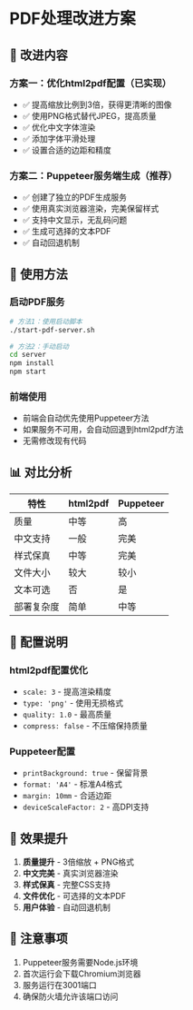 # PDF处理改进方案

## 🎯 改进内容

### 方案一：优化html2pdf配置（已实现）
- ✅ 提高缩放比例到3倍，获得更清晰的图像
- ✅ 使用PNG格式替代JPEG，提高质量
- ✅ 优化中文字体渲染
- ✅ 添加字体平滑处理
- ✅ 设置合适的边距和精度

### 方案二：Puppeteer服务端生成（推荐）
- ✅ 创建了独立的PDF生成服务
- ✅ 使用真实浏览器渲染，完美保留样式
- ✅ 支持中文显示，无乱码问题
- ✅ 生成可选择的文本PDF
- ✅ 自动回退机制

## 🚀 使用方法

### 启动PDF服务
```bash
# 方法1：使用启动脚本
./start-pdf-server.sh

# 方法2：手动启动
cd server
npm install
npm start
```

### 前端使用
- 前端会自动优先使用Puppeteer方法
- 如果服务不可用，会自动回退到html2pdf方法
- 无需修改现有代码

## 📊 对比分析

| 特性 | html2pdf | Puppeteer |
|------|----------|-----------|
| 质量 | 中等 | 高 |
| 中文支持 | 一般 | 完美 |
| 样式保真 | 中等 | 完美 |
| 文件大小 | 较大 | 较小 |
| 文本可选 | 否 | 是 |
| 部署复杂度 | 简单 | 中等 |

## 🔧 配置说明

### html2pdf配置优化
- `scale: 3` - 提高渲染精度
- `type: 'png'` - 使用无损格式
- `quality: 1.0` - 最高质量
- `compress: false` - 不压缩保持质量

### Puppeteer配置
- `printBackground: true` - 保留背景
- `format: 'A4'` - 标准A4格式
- `margin: 10mm` - 合适边距
- `deviceScaleFactor: 2` - 高DPI支持

## 🎉 效果提升

1. **质量提升** - 3倍缩放 + PNG格式
2. **中文完美** - 真实浏览器渲染
3. **样式保真** - 完整CSS支持
4. **文件优化** - 可选择的文本PDF
5. **用户体验** - 自动回退机制

## 📝 注意事项

1. Puppeteer服务需要Node.js环境
2. 首次运行会下载Chromium浏览器
3. 服务运行在3001端口
4. 确保防火墙允许该端口访问
